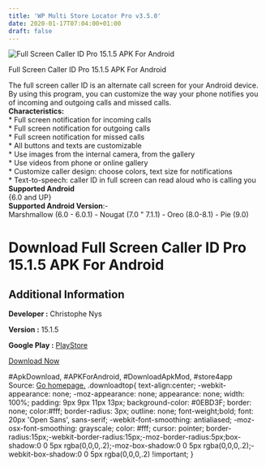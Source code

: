 ```yaml
---
title: 'WP Multi Store Locator Pro v3.5.0'
date: 2020-01-17T07:04:00+01:00
draft: false
---
```


![Full Screen Caller ID Pro 15.1.5 APK For Android](https://i1.wp.com/apkhome.net/wp-content/uploads/2020/01/Full-Screen-Caller-ID-Pro-15.1.5.png "Full Screen Caller ID Pro 15.1.5 APK For Android")

  

Full Screen Caller ID Pro 15.1.5 APK For Android

The full screen caller ID is an alternate call screen for your Android device.  
By using this program, you can customize the way your phone notifies you of incoming and outgoing calls and missed calls.  
**Characteristics:**  
\* Full screen notification for incoming calls  
\* Full screen notification for outgoing calls  
\* Full screen notification for missed calls  
\* All buttons and texts are customizable  
\* Use images from the internal camera, from the gallery  
\* Use videos from phone or online gallery  
\* Customize caller design: choose colors, text size for notifications  
\* Text-to-speech: caller ID in full screen can read aloud who is calling you  
**Supported Android**  
{6.0 and UP}  
**Supported Android Version**:-  
Marshmallow (6.0 - 6.0.1) - Nougat (7.0 " 7.1.1) - Oreo (8.0-8.1) - Pie (9.0)

Download Full Screen Caller ID Pro 15.1.5 APK For Android
=========================================================

Additional Information
----------------------

**Developer :** Christophe Nys

**Version :** 15.1.5

**Google Play :** [PlayStore](https://play.google.com/store/apps/details?id=com.androminigsm.fscifree)

  

[Download Now](https://store4app.co/post/full-screen-caller-id-pro-15-1-5-apk-for-android_1579184325)

  
#ApkDownload, #APKForAndroid, #DownloadApkMod, #store4app  
Source: [Go homepage.](https://store4app.co/post/full-screen-caller-id-pro-15-1-5-apk-for-android_1579184325) .downloadtop{ text-align:center; -webkit-appearance: none; -moz-appearance: none; appearance: none; width: 100%; padding: 9px 9px 11px 13px; background-color: #0EBD3F; border: none; color:#fff; border-radius: 3px; outline: none; font-weight;bold; font: 20px 'Open Sans', sans-serif; -webkit-font-smoothing: antialiased; -moz-osx-font-smoothing: grayscale; color: #fff; cursor: pointer; border-radius:15px;-webkit-border-radius:15px;-moz-border-radius:5px;box-shadow:0 0 5px rgba(0,0,0,.2);-moz-box-shadow:0 0 5px rgba(0,0,0,.2);-webkit-box-shadow:0 0 5px rgba(0,0,0,.2) !important; }